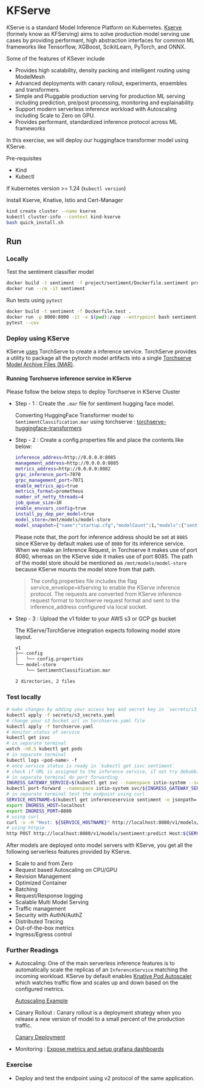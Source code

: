 # KFServe

KServe is a standard Model Inference Platform on Kubernetes. [Kserve](https://kserve.github.io/website/0.8/) (formely know as KFServing) aims to solve production model serving use cases by providing performant, high abstraction interfaces for common ML frameworks like Tensorflow, XGBoost, ScikitLearn, PyTorch, and ONNX.

Some of the features of KSever include

* Provides high scalability, density packing and intelligent routing using ModelMesh
* Advanced deployments with canary rollout, experiments, ensembles and transformers.
* Simple and Pluggable production serving for production ML serving including prediction, pre/post processing, monitoring and explainability.
* Support modern serverless inference workload with Autoscaling including Scale to Zero on GPU.
* Provides performant, standardized inference protocol across ML frameworks

In this exercise, we will deploy our huggingface transformer model using KServe.

Pre-requisites

* Kind
* Kubectl

If kubernetes version >= 1.24 (`kubectl version`)

Install Kserve, Knative, Istio and Cert-Manager

```bash
kind create cluster --name kserve
kubectl cluster-info --context kind-kserve
bash quick_install.sh
```

## Run

### Locally

Test the sentiment classifier model

```bash
docker build -t sentiment -f project/sentiment/Dockerfile.sentiment project/sentiment/
docker run --rm -it sentiment
```

Run tests using `pytest`

```bash
docker build -t sentiment -f Dockerfile.test .
docker run -p 8000:8000 -it -v $(pwd):/app --entrypoint bash sentiment
pytest --cov
```

### Deploy using KServe

KServe [uses](https://github.com/pytorch/serve/tree/master/kubernetes/kserve) TorchServe to create a inference service. TorchServe provides a utility to package all the pytorch model artifacts into a single [Torchserve Model Archive Files (MAR)](https://github.com/pytorch/serve/blob/master/model-archiver/README.md).

#### Running Torchserve inference service in KServe

Please follow the below steps to deploy Torchserve in KServe Cluster

* Step - 1 : Create the `.mar` file for sentiment hugging face model.

    Converting HuggingFace Transformer model to `SentimentClassification.mar` using torchserve : [torchserve-huggingface-transformers](https://github.com/dudeperf3ct/torchserve-huggingface-transformers)

* Step - 2 : Create a config.properties file and place the contents like below:

    ```bash
    inference_address=http://0.0.0.0:8085
    management_address=http://0.0.0.0:8085
    metrics_address=http://0.0.0.0:8082
    grpc_inference_port=7070
    grpc_management_port=7071
    enable_metrics_api=true
    metrics_format=prometheus
    number_of_netty_threads=4
    job_queue_size=10
    enable_envvars_config=true
    install_py_dep_per_model=true
    model_store=/mnt/models/model-store
    model_snapshot={"name":"startup.cfg","modelCount":1,"models":{"sentiment":{"1.0":{"defaultVersion":true,"marName":"SentimentClassification.mar","minWorkers":1,"maxWorkers":5,"batchSize":1,"maxBatchDelay":10,"responseTimeout":120}}}}
    ```

    Please note that, the port for inference address should be set at `8085` since KServe by default makes use of `8080` for its inference service. When we make an Inference Request, in Torchserve it makes use of port 8080, whereas on the KServe side it makes use of port 8085. The path of the model store should be mentioned as `/mnt/models/model-store` because KServe mounts the model store from that path.

    > The config.properties file includes the flag service_envelope=kfserving to enable the KServe inference protocol. The requests are converted from KServe inference request format to torchserve request format and sent to the inference_address configured via local socket.

* Step - 3 : Upload the v1 folder to your AWS s3 or GCP gs bucket

    The KServe/TorchServe integration expects following model store layout.

    ```bash
    v1
    ├── config
    │   └── config.properties
    └── model-store
        └── SentimentClassification.mar

    2 directories, 2 files
    ```

### Test locally

```bash
# make changes by adding your access key and secret key in `secrets/s3_secrets.yaml` file
kubectl apply -f secrets/s3_secrets.yaml
# change your s3 bucket url in torchserve.yaml file
kubectl apply -f torchserve.yaml
# monitor status of service
kubectl get isvc
# in separate terminal
watch -n0.5 kubectl get pods
# in separate terminal
kubectl logs <pod-name> -f
# once service status is ready in `kubectl get isvc sentiment`
# check if URL is assigned to the inference service, if not try debubbing using mnist.yaml file and see if it succeeds
# in separate terminal do port forwarding
INGRESS_GATEWAY_SERVICE=$(kubectl get svc --namespace istio-system --selector="app=istio-ingressgateway" --output jsonpath='{.items[0].metadata.name}')
kubectl port-forward --namespace istio-system svc/${INGRESS_GATEWAY_SERVICE} 8080:80
# in separate terminal test the endpoint using curl
SERVICE_HOSTNAME=$(kubectl get inferenceservice sentiment -o jsonpath='{.status.url}' | cut -d "/" -f 3)
export INGRESS_HOST=localhost
export INGRESS_PORT=8080
# using curl
curl -v -H "Host: ${SERVICE_HOSTNAME}" http://localhost:8080/v1/models/sentiment:predict -d @./sample_text0.json
# using httpie
http POST http://localhost:8080/v1/models/sentiment:predict Host:${SERVICE_HOSTNAME} < sample_text0.json 
```

After models are deployed onto model servers with KServe, you get all the following serverless features provided by KServe.

* Scale to and from Zero
* Request based Autoscaling on CPU/GPU
* Revision Management
* Optimized Container
* Batching
* Request/Response logging
* Scalable Multi Model Serving
* Traffic management
* Security with AuthN/AuthZ
* Distributed Tracing
* Out-of-the-box metrics
* Ingress/Egress control

### Further Readings

* Autoscaling: One of the main serverless inference features is to automatically scale the replicas of an `InferenceService` matching the incoming workload. KServe by default enables [Knative Pod Autoscaler](https://knative.dev/docs/serving/autoscaling/) which watches traffic flow and scales up and down based on the configured metrics.

    [Autoscaling Example](https://github.com/kserve/kserve/blob/master/docs/samples/v1beta1/torchserve/autoscaling/README.md)

* Canary Rollout : Canary rollout is a deployment strategy when you release a new version of model to a small percent of the production traffic.

    [Canary Deployment](https://github.com/kserve/kserve/blob/master/docs/samples/v1beta1/torchserve/canary/README.md)

* Monitoring : [Expose metrics and setup grafana dashboards](https://github.com/kserve/kserve/blob/master/docs/samples/v1beta1/torchserve/metrics/README.md)

### Exercise

* Deploy and test the endpoint using v2 protocol of the same application.
